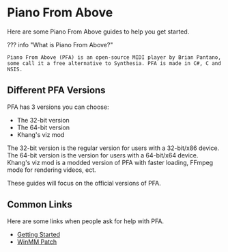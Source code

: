 # Piano From Above
Here are some Piano From Above guides to help you get started.

??? info "What is Piano From Above?"

    Piano From Above (PFA) is an open-source MIDI player by Brian Pantano, some call it a free alternative to Synthesia. PFA is made in C#, C and NSIS.

## Different PFA Versions

PFA has 3 versions you can choose:

- The 32-bit version
- The 64-bit version
- Khang's viz mod

The 32-bit version is the regular version for users with a 32-bit/x86 device.
The 64-bit version is the version for users with a 64-bit/x64 device.
Khang's viz mod is a modded version of PFA with faster loading, FFmpeg mode for rendering videos, ect.

These guides will focus on the official versions of PFA.

## Common Links

Here are some links when people ask for help with PFA.

- [Getting Started](getting-started.md)
- [WinMM Patch](winmm-patch.md)
